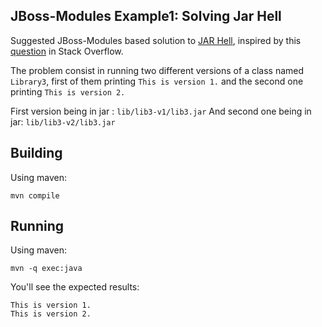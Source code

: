 ## JBoss-Modules Example1: Solving Jar Hell ##
Suggested JBoss-Modules based solution to [JAR Hell](https://en.wikipedia.org/wiki/Java_Classloader#JAR_hell), inspired by this [question](stackoverflow.com/questions/6909306/jar-hell-how-to-use-a-classloader-to-replace-one-jar-library-version-with-anoth) in Stack Overflow.

The problem consist in running two different versions of a class named `Library3`, first of them printing `This is version 1.` and the second one printing `This is version 2.`

First version being in jar : `lib/lib3-v1/lib3.jar`
And second one being in jar: `lib/lib3-v2/lib3.jar`

Building
-------
Using maven:

    mvn compile

Running
-------
Using maven:

    mvn -q exec:java

You'll see the expected results:

    This is version 1.
    This is version 2.


